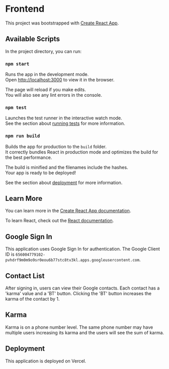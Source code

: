 # Frontend

This project was bootstrapped with [Create React App](https://github.com/facebook/create-react-app).

## Available Scripts

In the project directory, you can run:

### `npm start`

Runs the app in the development mode.\
Open [http://localhost:3000](http://localhost:3000) to view it in the browser.

The page will reload if you make edits.\
You will also see any lint errors in the console.

### `npm test`

Launches the test runner in the interactive watch mode.\
See the section about [running tests](https://facebook.github.io/create-react-app/docs/running-tests) for more information.

### `npm run build`

Builds the app for production to the `build` folder.\
It correctly bundles React in production mode and optimizes the build for the best performance.

The build is minified and the filenames include the hashes.\
Your app is ready to be deployed!

See the section about [deployment](https://facebook.github.io/create-react-app/docs/deployment) for more information.

## Learn More

You can learn more in the [Create React App documentation](https://facebook.github.io/create-react-app/docs/getting-started).

To learn React, check out the [React documentation](https://reactjs.org/).

## Google Sign In

This application uses Google Sign In for authentication. The Google Client ID is `656004779102-pvhdrf9m0m9o9sr0eou6b77stc8tv3kl.apps.googleusercontent.com`.

## Contact List

After signing in, users can view their Google contacts. Each contact has a 'karma' value and a 'BT' button. Clicking the 'BT' button increases the karma of the contact by 1.

## Karma

Karma is on a phone number level. The same phone number may have multiple users increasing its karma and the users will see the sum of karma.

## Deployment

This application is deployed on Vercel.